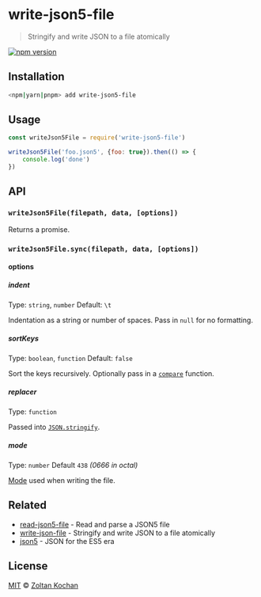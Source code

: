 # write-json5-file

> Stringify and write JSON to a file atomically

<!--@shields('npm')-->
[![npm version](https://img.shields.io/npm/v/write-json5-file.svg)](https://www.npmjs.com/package/write-json5-file)
<!--/@-->

## Installation

```sh
<npm|yarn|pnpm> add write-json5-file
```

## Usage

```js
const writeJson5File = require('write-json5-file')

writeJson5File('foo.json5', {foo: true}).then(() => {
	console.log('done')
})
```

## API

### `writeJson5File(filepath, data, [options])`

Returns a promise.

### `writeJson5File.sync(filepath, data, [options])`

#### options

##### indent

Type: `string`, `number`
Default: `\t`

Indentation as a string or number of spaces.
Pass in `null` for no formatting.

##### sortKeys

Type: `boolean`, `function`
Default: `false`

Sort the keys recursively.
Optionally pass in a [`compare`](https://developer.mozilla.org/en-US/docs/Web/JavaScript/Reference/Global_Objects/Array/sort) function.

##### replacer

Type: `function`

Passed into [`JSON.stringify`](https://developer.mozilla.org/en-US/docs/Web/JavaScript/Reference/Global_Objects/JSON/stringify#The_replacer_parameter).

##### mode

Type: `number`
Default `438` _(0666 in octal)_

[Mode](https://en.wikipedia.org/wiki/File_system_permissions#Numeric_notation) used when writing the file.

## Related

- [read-json5-file](../read-json5-file) - Read and parse a JSON5 file
- [write-json-file](https://github.com/sindresorhus/write-json-file) - Stringify and write JSON to a file atomically
- [json5](https://github.com/json5/json5) - JSON for the ES5 era

## License

[MIT](./LICENSE) © [Zoltan Kochan](https://www.kochan.io)
